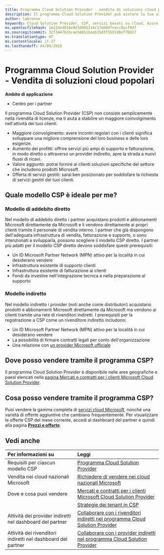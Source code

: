 ```yaml
---
title: Programma Cloud Solution Provider - vendita di soluzioni cloud popolari | Centro per i partner
description: Il programma Cloud Solution Provider può aiutare la tua azienda ad acquisire nuovi clienti e nuove competenze.
author: labrenne
keywords: Cloud Solution Provider, CSP, servizi basati su cloud, Azure, Office 365, Dynamics, partner CSP, vendere in CSP, partner diretto, partner CSP diretto, rivenditore CSP indiretto, CSP diretto, CSP indiretto, modello diretto, modello indiretto, rivenditore indiretto, provider indiretto, provider, server di distribuzione, programma cloud solution provider
ms.openlocfilehash: 1e23de4014e9d3dd85134c17e60dfeacc8acf9d7
ms.sourcegitcommit: 32f34476cbcae58651baab15d3f5591d6ef70d27
ms.translationtype: HT
ms.contentlocale: it-IT
ms.lasthandoff: 04/08/2018
---
```

# <a name="cloud-solution-provider-program---selling-in-demand-cloud-solutions"></a>Programma Cloud Solution Provider - Vendita di soluzioni cloud popolari 

**Ambito di applicazione**

-  Centro per i partner

Il programma Cloud Solution Provider (CSP) non consiste semplicemente nella rivendita di licenze, ma ti aiuta a stabilire un maggiore coinvolgimento nell'attività dei tuoi clienti.
 
- Maggiore coinvolgimento: avere incontri regolari con i clienti significa sviluppare una migliore comprensione del loro business e delle loro esigenze.
- Aumento dei profitti: offrire servizi più ampi di supporto e fatturazione, in modo diretto o attraverso un provider indiretto, apre la strada a nuovi flussi di ricavi.  
- Valore aggiunto: potrai fornire ai clienti soluzioni specifiche del settore che includono prodotti Microsoft.
- Offerta di servizi gestiti: sarai ben posizionato per soddisfare la richiesta di servizi gestiti dei tuoi clienti. 

## <a name="which-csp-model-is-best-for-me"></a>Quale modello CSP è ideale per me?

### <a name="direct-bill-model"></a>Modello di addebito diretto

 Nel modello di addebito diretto i partner acquistano prodotti e abbonamenti Microsoft direttamente da Microsoft e li vendono direttamente ai propri clienti tramite il personale di vendita interno. I partner che già dispongono dell'adeguata infrastruttura di vendita, fatturazione e supporto, o sono intenzionati a svilupparla, possono scegliere il modello CSP diretto. I partner più adatti per il modello CSP diretto devono soddisfare questi prerequisiti:
- Un ID Microsoft Partner Network (MPN) attivo per la località in cui desiderano vendere
- Infrastruttura esistente di supporto clienti
- Infrastruttura esistente di fatturazione ai clienti
- Fondi da investire nell'integrazione tecnica e nella preparazione al supporto


### <a name="indirect-model"></a>Modello indiretto

Nel modello indiretto i provider (noti anche come distributori) acquistano prodotti e abbonamenti Microsoft direttamente da Microsoft ma vendono ai clienti tramite una rete di rivenditori indiretti. I prerequisiti per la registrazione a CSP come un rivenditore indiretto includono:

- Un ID Microsoft Partner Network (MPN) attivo per la località in cui desiderano vendere
- La possibilità di firmare contratti legali per conto dell'organizzazione
- Una relazione con [un provider Microsoft ufficiale](https://partnercenter.microsoft.com/partner/find-a-provider)


## <a name="where-can-i-sell-through-the-csp-program"></a>Dove posso vendere tramite il programma CSP?

Il programma Cloud Solution Provider è disponibile nelle aree geografiche e paesi elencati nella [pagina Mercati e contratti per i clienti Microsoft Cloud Solution Provider](agreements.md).  

## <a name="what-can-i-sell-through-the-csp-program"></a>Cosa posso vendere tramite il programma CSP?

Puoi vendere la gamma completa di [servizi cloud Microsoft](https://partner.microsoft.com/cloud-solution-provider/products-and-services), nonché una varietà di offerte aggiuntive che cambiano frequentemente. Per visualizzare le offerte CSP del mese corrente, accedi al dashboard del partner e quindi alla pagina [**Prezzi e offerte**](https://partnercenter.microsoft.com/pcv/sales).

## <a name="see-also"></a>Vedi anche 


|**Per informazioni su**   |**Leggi**   |
|:---------------------------|:--------------------|
|Requisiti per ciascun modello CSP   | [Programma Cloud Solution Provider](https://partnercenter.microsoft.com/partner/cloud-solution-provider)|
|Vendita nei cloud nazionali Microsoft   | [Richiedere di vendere nei cloud nazionali Microsoft](csp-national-clouds-overview.md)|
|Dove e cosa puoi vendere   |[Mercati e contratti per i clienti Microsoft Cloud Solution Provider](agreements.md)|
|  | [Strategie dei tenant in CSP](regional-authorization-overview.md)
|Attività dei provider indiretti nel dashboard del partner  |[Collaborare con i rivenditori indiretti nel programma Cloud Solution Provider](indirect-provider-tasks-in-partner-center.md)|
|Attività dei rivenditori indiretti nel dashboard del partner   |[Collaborare con i provider indiretti nel programma Cloud Solution Provider](indirect-reseller-tasks-in-partner-center.md)|
